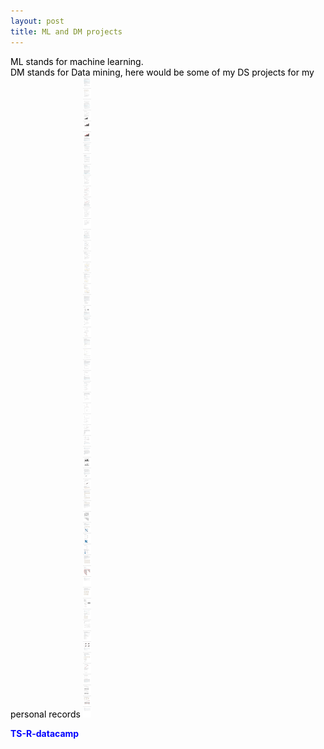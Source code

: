 ```yaml
---
layout: post
title: ML and DM projects
---
```


<p  style="color:#000000">
   ML stands for machine learning.<br>
   DM stands for Data mining, here would be some of my DS projects for my personal records
     <img src="/ML and DM projects/TS-R-datacamp.jpg"> <p  style="color:blue;"><b>TS-R-datacamp</b></p></a>
</p>
